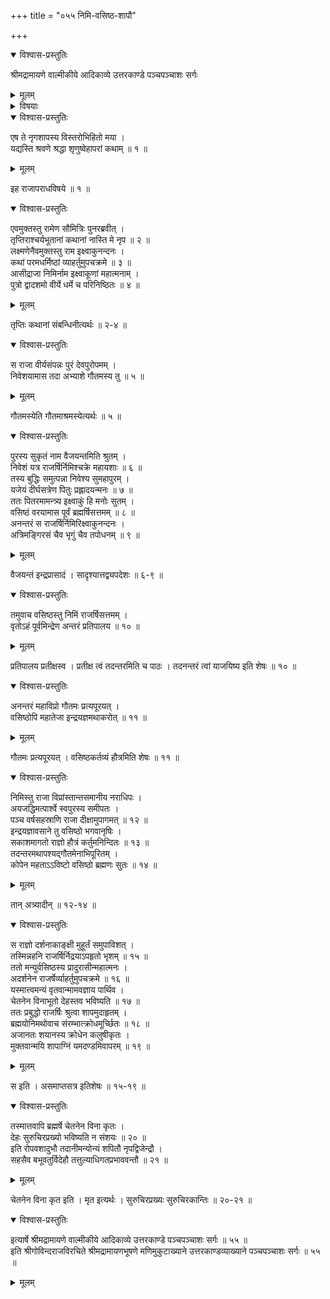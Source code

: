 +++
title = "०५५ निमि-वसिष्ठ-शापौ"

+++

<details open><summary>विश्वास-प्रस्तुतिः</summary>

श्रीमद्रामायणे वाल्मीकीये आदिकाव्ये उत्तरकाण्डे पञ्चपञ्चाशः सर्गः
</details>

<details><summary>मूलम्</summary>

श्रीमद्रामायणे वाल्मीकीये आदिकाव्ये उत्तरकाण्डे पञ्चपञ्चाशः सर्गः
</details>

<details><summary>विषयाः</summary>

रामेण लक्ष्मणं प्रति  
महद्-अपराधस्यानर्थ-हेतुत्वे उदाहरणतया कथान्तरोदाहरणारंभः ॥ १ ॥  
निमि-नाम्ना इक्ष्वाकु-वंश्येन राज्ञा  
स्व-याजनाय स्व-प्रार्थितेन वसिष्ठेन  
इन्द्रेण स्वस्य पूर्व-वरणोक्त्या पश्चाद्-याजनोक्तौ  
विलंबासहनेन गौतम-वरणेन याग-निर्वर्तनम् ॥ २ ॥  
पश्चाद्-आगतेन वसिष्ठेन  
निद्रा-परवशतया स्वानभियायिनं निमिं प्रति  
विदेहत्व-शाप-दानम् ॥ ३ ॥  
निमिना वसिष्ठं प्रति  
स्वतः शाप-दानस्यानौचित्योक्त्या  
तस्यापि विदेहत्व-शापदानम् ॥ ४ ॥
</details>

<details open><summary>विश्वास-प्रस्तुतिः</summary>

एष ते नृगशापस्य विस्तरोभिहितो मया ।  
यद्यस्ति श्रवणे श्रद्धा शृणुष्वेहापरां कथाम् ॥ १ ॥
</details>

<details><summary>मूलम्</summary>

एष ते नृगशापस्य विस्तरोभिहितो मया ।  
यद्यस्ति श्रवणे श्रद्धा शृणुष्वेहापरां कथाम् ॥ १ ॥
</details>

इह राजापराधविषये ॥ १ ॥

<details open><summary>विश्वास-प्रस्तुतिः</summary>

एवमुक्तस्तु रामेण सौमित्रिः पुनरब्रवीत् ।  
तृप्तिराश्चर्यभूतानां कथानां नास्ति मे नृप ॥ २ ॥  
लक्ष्मणेनैवमुक्तस्तु राम इक्ष्वाकुनन्दनः ।  
कथां परमधर्मिष्ठां व्याहर्तुमुपचक्रमे ॥ ३ ॥  
आसीद्राजा निमिर्नाम इक्ष्वाकूणां महात्मनाम् ।  
पुत्रो द्वादशमो वीर्ये धर्मे च परिनिष्ठितः ॥ ४ ॥
</details>

<details><summary>मूलम्</summary>

एवमुक्तस्तु रामेण सौमित्रिः पुनरब्रवीत् ।  
तृप्तिराश्चर्यभूतानां कथानां नास्ति मे नृप ॥ २ ॥  
लक्ष्मणेनैवमुक्तस्तु राम इक्ष्वाकुनन्दनः ।  
कथां परमधर्मिष्ठां व्याहर्तुमुपचक्रमे ॥ ३ ॥  
आसीद्राजा निमिर्नाम इक्ष्वाकूणां महात्मनाम् ।  
पुत्रो द्वादशमो वीर्ये धर्मे च परिनिष्ठितः ॥ ४ ॥
</details>

तृप्तिः कथानां संबन्धिनीत्यर्थः ॥ २-४ ॥

<details open><summary>विश्वास-प्रस्तुतिः</summary>

स राजा वीर्यसंपन्नः पुरं देवपुरोपमम् ।  
निवेशयामास तदा अभ्याशे गौतमस्य तु ॥ ५ ॥
</details>

<details><summary>मूलम्</summary>

स राजा वीर्यसंपन्नः पुरं देवपुरोपमम् ।  
निवेशयामास तदा अभ्याशे गौतमस्य तु ॥ ५ ॥
</details>

गौतमस्येति गौतमाश्रमस्येत्यर्थः ॥ ५ ॥

<details open><summary>विश्वास-प्रस्तुतिः</summary>

पुरस्य सुकृतं नाम वैजयन्तमिति श्रुतम् ।  
निवेशं यत्र राजर्षिर्निमिश्चक्रे महायशाः ॥ ६ ॥  
तस्य बुद्धिः समुत्पन्ना निवेश्य सुमहापुरम् ।  
यजेयं दीर्घसत्रेण पितुः प्रह्लादयन्मनः ॥ ७ ॥  
ततः पितरमामन्त्र्य इक्ष्वाकुं हि मनोः सुतम् ।  
वसिष्ठं वरयामास पूर्वं ब्रह्मर्षिसत्तमम् ॥ ८ ॥  
अनन्तरं स राजर्षिर्निमिरिक्ष्वाकुनन्दनः ।  
अत्रिमङ्गिरसं चैव भृगुं चैव तपोधनम् ॥ ९ ॥
</details>

<details><summary>मूलम्</summary>

पुरस्य सुकृतं नाम वैजयन्तमिति श्रुतम् ।  
निवेशं यत्र राजर्षिर्निमिश्चक्रे महायशाः ॥ ६ ॥  
तस्य बुद्धिः समुत्पन्ना निवेश्य सुमहापुरम् ।  
यजेयं दीर्घसत्रेण पितुः प्रह्लादयन्मनः ॥ ७ ॥  
ततः पितरमामन्त्र्य इक्ष्वाकुं हि मनोः सुतम् ।  
वसिष्ठं वरयामास पूर्वं ब्रह्मर्षिसत्तमम् ॥ ८ ॥  
अनन्तरं स राजर्षिर्निमिरिक्ष्वाकुनन्दनः ।  
अत्रिमङ्गिरसं चैव भृगुं चैव तपोधनम् ॥ ९ ॥
</details>

वैजयन्तं इन्द्रप्रासादं । सादृश्यात्तद्व्यपदेशः ॥ ६-९ ॥

<details open><summary>विश्वास-प्रस्तुतिः</summary>

तमुवाच वसिष्ठस्तु निमिं राजर्षिसत्तमम् ।  
वृतोऽहं पूर्वमिन्द्रेण अन्तरं प्रतिपालय ॥ १० ॥
</details>

<details><summary>मूलम्</summary>

तमुवाच वसिष्ठस्तु निमिं राजर्षिसत्तमम् ।  
वृतोऽहं पूर्वमिन्द्रेण अन्तरं प्रतिपालय ॥ १० ॥
</details>

प्रतिपालय प्रतीक्षस्व । प्रतीक्ष त्वं तदन्तरमिति च पाठः । तदनन्तरं त्वां याजयिष्य इति शेषः ॥ १० ॥

<details open><summary>विश्वास-प्रस्तुतिः</summary>

अनन्तरं महाविप्रो गौतमः प्रत्यपूरयत् ।  
वसिष्ठोपि महातेजा इन्द्रयज्ञमथाकरोत् ॥ ११ ॥
</details>

<details><summary>मूलम्</summary>

अनन्तरं महाविप्रो गौतमः प्रत्यपूरयत् ।  
वसिष्ठोपि महातेजा इन्द्रयज्ञमथाकरोत् ॥ ११ ॥
</details>

गौतमः प्रत्यपूरयत् । वसिष्ठकर्तव्यं हौत्रमिति शेषः ॥ ११ ॥

<details open><summary>विश्वास-प्रस्तुतिः</summary>

निमिस्तु राजा विप्रांस्तान्तसमानीय नराधिपः ।  
अयजद्धिमत्पार्श्वे स्वपुरस्य समीपतः ।  
पञ्च वर्षसहस्राणि राजा दीक्षामुपागमत् ॥ १२ ॥  
इन्द्रयज्ञावसाने तु वसिष्ठो भगवानृषिः ।  
सकाशमागतो राज्ञो हौत्रं कर्तुमनिन्दितः ॥ १३ ॥  
तदन्तरमथापश्यद्गौतमेनाभिपूरितम् ।  
कोपेन महताऽऽविष्टो वसिष्ठो ब्रह्मणः सुतः ॥ १४ ॥
</details>

<details><summary>मूलम्</summary>

निमिस्तु राजा विप्रांस्तान्तसमानीय नराधिपः ।  
अयजद्धिमत्पार्श्वे स्वपुरस्य समीपतः ।  
पञ्च वर्षसहस्राणि राजा दीक्षामुपागमत् ॥ १२ ॥  
इन्द्रयज्ञावसाने तु वसिष्ठो भगवानृषिः ।  
सकाशमागतो राज्ञो हौत्रं कर्तुमनिन्दितः ॥ १३ ॥  
तदन्तरमथापश्यद्गौतमेनाभिपूरितम् ।  
कोपेन महताऽऽविष्टो वसिष्ठो ब्रह्मणः सुतः ॥ १४ ॥
</details>

तान् अत्र्यादीन् ॥ १२-१४ ॥

<details open><summary>विश्वास-प्रस्तुतिः</summary>

स राज्ञो दर्शनाकाङ्क्षी मुहूर्तं समुपाविशत् ।  
तस्मिन्नहनि राजर्षिर्निद्रयाऽपहृतो भृशम् ॥ १५ ॥  
ततो मन्युर्वसिष्ठस्य प्रादुरासीन्महात्मनः ।  
अदर्शनेन राजर्षेर्व्याहर्तुमुपचक्रमे ॥ १६ ॥  
यस्मात्त्वमन्यं वृतवान्मामवज्ञाय पार्थिव ।  
चेतनेन विनाभूतो देहस्तव भविष्यति ॥ १७ ॥  
ततः प्रबुद्धो राजर्षिः श्रुत्वा शापमुदाहृतम् ।  
ब्रह्मयोनिमथोवाच संरम्भात्क्रोधमूर्च्छितः ॥ १८ ॥  
अजानतः शयानस्य क्रोधेन कलुषीकृतः ।  
मुक्तवान्मयि शापाग्निं यमदण्डमिवापरम् ॥ १९ ॥
</details>

<details><summary>मूलम्</summary>

स राज्ञो दर्शनाकाङ्क्षी मुहूर्तं समुपाविशत् ।  
तस्मिन्नहनि राजर्षिर्निद्रयाऽपहृतो भृशम् ॥ १५ ॥  
ततो मन्युर्वसिष्ठस्य प्रादुरासीन्महात्मनः ।  
अदर्शनेन राजर्षेर्व्याहर्तुमुपचक्रमे ॥ १६ ॥  
यस्मात्त्वमन्यं वृतवान्मामवज्ञाय पार्थिव ।  
चेतनेन विनाभूतो देहस्तव भविष्यति ॥ १७ ॥  
ततः प्रबुद्धो राजर्षिः श्रुत्वा शापमुदाहृतम् ।  
ब्रह्मयोनिमथोवाच संरम्भात्क्रोधमूर्च्छितः ॥ १८ ॥  
अजानतः शयानस्य क्रोधेन कलुषीकृतः ।  
मुक्तवान्मयि शापाग्निं यमदण्डमिवापरम् ॥ १९ ॥
</details>

स इति । असमाप्तसत्र इतिशेषः ॥ १५-१९ ॥

<details open><summary>विश्वास-प्रस्तुतिः</summary>

तस्मात्तवापि ब्रह्मर्षे चेतनेन विना कृतः ।  
देहः सुरुचिरप्रख्यो भविष्यति न संशयः ॥ २० ॥  
इति रोपवशादुभौ तदानीमन्योन्यं शपितौ नृपद्विजेन्द्रौ ।  
सहसैव बभूवतुर्विदेहौ तत्तुल्याधिगतप्रभाववन्तौ ॥ २१ ॥
</details>

<details><summary>मूलम्</summary>

तस्मात्तवापि ब्रह्मर्षे चेतनेन विना कृतः ।  
देहः सुरुचिरप्रख्यो भविष्यति न संशयः ॥ २० ॥  
इति रोपवशादुभौ तदानीमन्योन्यं शपितौ नृपद्विजेन्द्रौ ।  
सहसैव बभूवतुर्विदेहौ तत्तुल्याधिगतप्रभाववन्तौ ॥ २१ ॥
</details>

चेतनेन विना कृत इति । मृत इत्यर्थः । सुरुचिरप्रख्यः सुरुचिरकान्तिः ॥ २०-२१ ॥

<details open><summary>विश्वास-प्रस्तुतिः</summary>

इत्यार्षे श्रीमद्रामायणे वाल्मीकीये आदिकाव्ये उत्तरकाण्डे पञ्चपञ्चाशः सर्गः ॥ ५५ ॥  
इति श्रीगोविन्दराजविरचिते श्रीमद्रामायणभूषणे मणिमुकुटाख्याने उत्तरकाण्डव्याख्याने पञ्चपञ्चाशः सर्गः ॥ ५५ ॥
</details>

<details><summary>मूलम्</summary>

इत्यार्षे श्रीमद्रामायणे वाल्मीकीये आदिकाव्ये उत्तरकाण्डे पञ्चपञ्चाशः सर्गः ॥ ५५ ॥  
इति श्रीगोविन्दराजविरचिते श्रीमद्रामायणभूषणे मणिमुकुटाख्याने उत्तरकाण्डव्याख्याने पञ्चपञ्चाशः सर्गः ॥ ५५ ॥
</details>


